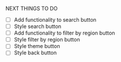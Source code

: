 NEXT THINGS TO DO 

- [ ] Add functionality to search button
- [ ] Style search button
- [ ] Add functionality to filter by region button
- [ ] Style filter by region button
- [ ] Style theme button
- [ ] Style back button